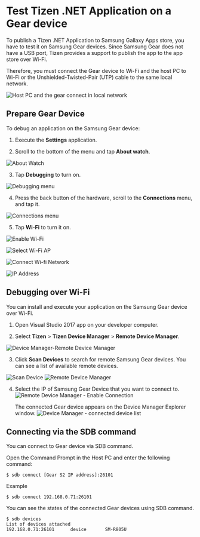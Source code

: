 # Test Tizen .NET Application on a Gear device

To publish a Tizen .NET Application to Samsung Gallaxy Apps store, you have to test it on Samsung Gear devices.
Since Samsung Gear does not have a USB port, Tizen provides a support to publish the app to the app store over Wi-Fi.

Therefore, you must connect the Gear device to Wi-Fi and the host PC to Wi-Fi or the Unshielded-Twisted-Pair (UTP) cable to the same local network.

![Host PC and the gear connect in local network](media/gear_wifi_connect.png)

## Prepare Gear Device

To debug an application on the Samsung Gear device:

1. Execute the **Settings** application.

2. Scroll to the bottom of the menu and tap **About watch**.

![About Watch](media/testing_your_app_on_gear1.png)

3. Tap **Debugging** to turn on.

![Debugging menu](media/testing_your_app_on_gear2.png)

4. Press the back button of the hardware, scroll to the **Connections**  menu, and tap it.

![Connections menu](media/testing_your_app_on_gear3.png)

5. Tap **Wi-Fi** to turn it on.

![Enable Wi-Fi](media/testing_your_app_on_gear4.png)

![Select Wi-Fi AP](media/testing_your_app_on_gear5.png)

![Connect Wi-fi Network](media/testing_your_app_on_gear6.png)

![IP Address](media/testing_your_app_on_gear7.png)

## Debugging over Wi-Fi

You can install and execute your application on the Samsung Gear device over Wi-Fi.

1. Open Visual Studio 2017 app on your developer computer.

2. Select **Tizen** > **Tizen Device Manager** > **Remote Device Manager**.

![Device Manager-Remote Device Manager](media/testing_your_app_on_gear8.png)

3. Click **Scan Devices** to search for remote Samsung Gear devices. You can see a list of available remote devices.

![Scan Device](media/testing_your_app_on_gear9.png)
![Remote Device Manager](media/testing_your_app_on_gear10.png)

4. Select the IP of Samsung Gear Device that you want to connect to.
![Remote Device Manager - Enable Connection](media/testing_your_app_on_gear11.png)

    The connected Gear device appears on the Device Manager Explorer window.
    ![Device Manager - connected device list](media/testing_your_app_on_gear12.png)

## Connecting via the SDB command

You can connect to Gear device via SDB command.

Open the Command Prompt in the Host PC and enter the following command:

```
$ sdb connect [Gear S2 IP address]:26101
```

Example

```
$ sdb connect 192.168.0.71:26101
```
	

You can see the states of the connected Gear devices using SDB command.

```
$ sdb devices
List of devices attached
192.168.0.71:26101      device       SM-R805U
```
